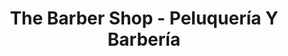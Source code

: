---
title: "The Barber Shop - Peluquería Y Barbería"
url: /almonte/the-barber-shop-peluqueria-y-barberia/
shop: peluquería
---